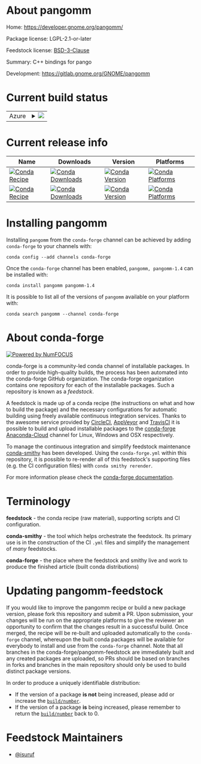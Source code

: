 About pangomm
=============

Home: https://developer.gnome.org/pangomm/

Package license: LGPL-2.1-or-later

Feedstock license: [BSD-3-Clause](https://github.com/conda-forge/pangomm-feedstock/blob/master/LICENSE.txt)

Summary: C++ bindings for pango

Development: https://gitlab.gnome.org/GNOME/pangomm

Current build status
====================


<table>
    
  <tr>
    <td>Azure</td>
    <td>
      <details>
        <summary>
          <a href="https://dev.azure.com/conda-forge/feedstock-builds/_build/latest?definitionId=9436&branchName=master">
            <img src="https://dev.azure.com/conda-forge/feedstock-builds/_apis/build/status/pangomm-feedstock?branchName=master">
          </a>
        </summary>
        <table>
          <thead><tr><th>Variant</th><th>Status</th></tr></thead>
          <tbody><tr>
              <td>linux_64</td>
              <td>
                <a href="https://dev.azure.com/conda-forge/feedstock-builds/_build/latest?definitionId=9436&branchName=master">
                  <img src="https://dev.azure.com/conda-forge/feedstock-builds/_apis/build/status/pangomm-feedstock?branchName=master&jobName=linux&configuration=linux_64_" alt="variant">
                </a>
              </td>
            </tr><tr>
              <td>osx_64</td>
              <td>
                <a href="https://dev.azure.com/conda-forge/feedstock-builds/_build/latest?definitionId=9436&branchName=master">
                  <img src="https://dev.azure.com/conda-forge/feedstock-builds/_apis/build/status/pangomm-feedstock?branchName=master&jobName=osx&configuration=osx_64_" alt="variant">
                </a>
              </td>
            </tr>
          </tbody>
        </table>
      </details>
    </td>
  </tr>
</table>

Current release info
====================

| Name | Downloads | Version | Platforms |
| --- | --- | --- | --- |
| [![Conda Recipe](https://img.shields.io/badge/recipe-pangomm-green.svg)](https://anaconda.org/conda-forge/pangomm) | [![Conda Downloads](https://img.shields.io/conda/dn/conda-forge/pangomm.svg)](https://anaconda.org/conda-forge/pangomm) | [![Conda Version](https://img.shields.io/conda/vn/conda-forge/pangomm.svg)](https://anaconda.org/conda-forge/pangomm) | [![Conda Platforms](https://img.shields.io/conda/pn/conda-forge/pangomm.svg)](https://anaconda.org/conda-forge/pangomm) |
| [![Conda Recipe](https://img.shields.io/badge/recipe-pangomm--1.4-green.svg)](https://anaconda.org/conda-forge/pangomm-1.4) | [![Conda Downloads](https://img.shields.io/conda/dn/conda-forge/pangomm-1.4.svg)](https://anaconda.org/conda-forge/pangomm-1.4) | [![Conda Version](https://img.shields.io/conda/vn/conda-forge/pangomm-1.4.svg)](https://anaconda.org/conda-forge/pangomm-1.4) | [![Conda Platforms](https://img.shields.io/conda/pn/conda-forge/pangomm-1.4.svg)](https://anaconda.org/conda-forge/pangomm-1.4) |

Installing pangomm
==================

Installing `pangomm` from the `conda-forge` channel can be achieved by adding `conda-forge` to your channels with:

```
conda config --add channels conda-forge
```

Once the `conda-forge` channel has been enabled, `pangomm, pangomm-1.4` can be installed with:

```
conda install pangomm pangomm-1.4
```

It is possible to list all of the versions of `pangomm` available on your platform with:

```
conda search pangomm --channel conda-forge
```


About conda-forge
=================

[![Powered by NumFOCUS](https://img.shields.io/badge/powered%20by-NumFOCUS-orange.svg?style=flat&colorA=E1523D&colorB=007D8A)](http://numfocus.org)

conda-forge is a community-led conda channel of installable packages.
In order to provide high-quality builds, the process has been automated into the
conda-forge GitHub organization. The conda-forge organization contains one repository
for each of the installable packages. Such a repository is known as a *feedstock*.

A feedstock is made up of a conda recipe (the instructions on what and how to build
the package) and the necessary configurations for automatic building using freely
available continuous integration services. Thanks to the awesome service provided by
[CircleCI](https://circleci.com/), [AppVeyor](https://www.appveyor.com/)
and [TravisCI](https://travis-ci.com/) it is possible to build and upload installable
packages to the [conda-forge](https://anaconda.org/conda-forge)
[Anaconda-Cloud](https://anaconda.org/) channel for Linux, Windows and OSX respectively.

To manage the continuous integration and simplify feedstock maintenance
[conda-smithy](https://github.com/conda-forge/conda-smithy) has been developed.
Using the ``conda-forge.yml`` within this repository, it is possible to re-render all of
this feedstock's supporting files (e.g. the CI configuration files) with ``conda smithy rerender``.

For more information please check the [conda-forge documentation](https://conda-forge.org/docs/).

Terminology
===========

**feedstock** - the conda recipe (raw material), supporting scripts and CI configuration.

**conda-smithy** - the tool which helps orchestrate the feedstock.
                   Its primary use is in the construction of the CI ``.yml`` files
                   and simplify the management of *many* feedstocks.

**conda-forge** - the place where the feedstock and smithy live and work to
                  produce the finished article (built conda distributions)


Updating pangomm-feedstock
==========================

If you would like to improve the pangomm recipe or build a new
package version, please fork this repository and submit a PR. Upon submission,
your changes will be run on the appropriate platforms to give the reviewer an
opportunity to confirm that the changes result in a successful build. Once
merged, the recipe will be re-built and uploaded automatically to the
`conda-forge` channel, whereupon the built conda packages will be available for
everybody to install and use from the `conda-forge` channel.
Note that all branches in the conda-forge/pangomm-feedstock are
immediately built and any created packages are uploaded, so PRs should be based
on branches in forks and branches in the main repository should only be used to
build distinct package versions.

In order to produce a uniquely identifiable distribution:
 * If the version of a package **is not** being increased, please add or increase
   the [``build/number``](https://conda.io/docs/user-guide/tasks/build-packages/define-metadata.html#build-number-and-string).
 * If the version of a package **is** being increased, please remember to return
   the [``build/number``](https://conda.io/docs/user-guide/tasks/build-packages/define-metadata.html#build-number-and-string)
   back to 0.

Feedstock Maintainers
=====================

* [@isuruf](https://github.com/isuruf/)

